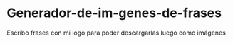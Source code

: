 # Generador-de-im-genes-de-frases
Escribo frases con mi logo para poder descargarlas luego como imágenes
